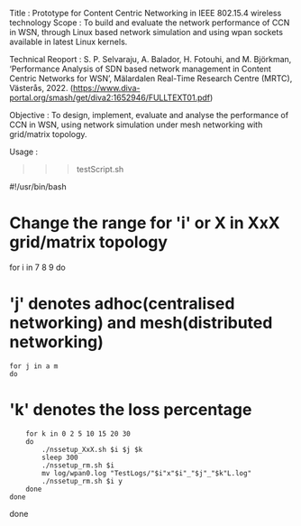 Title               :       Prototype for Content Centric Networking in IEEE 802.15.4 wireless technology
Scope               :       To build and evaluate the network performance of CCN in WSN, through Linux based network simulation and using
                            wpan sockets available in latest Linux kernels. 

Technical Reoport   :       S. P. Selvaraju, A. Balador, H. Fotouhi, and M. Björkman, ‘Performance Analysis of SDN based network 
                            management in Content Centric Networks for WSN’, Mälardalen Real-Time Research Centre (MRTC), Västerås, 2022. (https://www.diva-portal.org/smash/get/diva2:1652946/FULLTEXT01.pdf)

Objective           :       To design, implement, evaluate and analyse the performance of CCN in WSN, using network simulation under 
                            mesh networking with grid/matrix topology.

Usage               :       

>>> testScript.sh

#!/usr/bin/bash
# Change the range for 'i' or X in XxX grid/matrix topology
for i in 7 8 9
do
# 'j' denotes adhoc(centralised networking) and mesh(distributed networking)
    for j in a m
    do
# 'k' denotes the loss percentage
        for k in 0 2 5 10 15 20 30
        do
            ./nssetup_XxX.sh $i $j $k
            sleep 300
            ./nssetup_rm.sh $i
            mv log/wpan0.log "TestLogs/"$i"x"$i"_"$j"_"$k"L.log"
            ./nssetup_rm.sh $i y
        done
    done
done